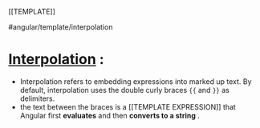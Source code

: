 [[TEMPLATE]]

#angular/template/interpolation 
# [Interpolation](https://angular.io/guide/interpolation) :
- Interpolation refers to embedding expressions into marked up text. By default, interpolation uses the double curly braces `{{` and `}}` as delimiters.
- the text between the braces is a [[TEMPLATE EXPRESSION]] that Angular first **evaluates** and then **converts to a string** .